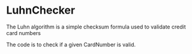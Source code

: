 # LuhnChecker
The Luhn algorithm is a simple checksum formula used to validate credit card numbers 

The code is to check if a given CardNumber is valid.
